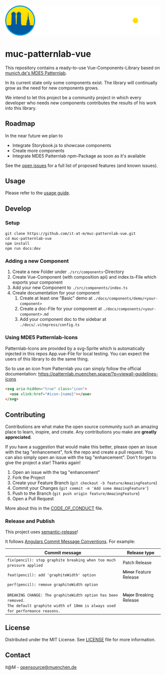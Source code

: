 ![logo-footer-muenchen-de.svg](docs/images/logo-footer-muenchen-de.svg)

# muc-patternlab-vue

This repository contains a ready-to-use Vue-Components-Library based on [munich.de's MDE5 Patternlab](https://patternlab.muenchen.space/).

In its current state only some components exist. The library will continually grow as the need for new components grows.

We intend to let this project be a community project in which every developer who needs new components contributes the results of his work into this library.

## Roadmap

In the near future we plan to

- Integrate Storybook.js to showcase components
- Create more components
- Integrate MDE5 Patternlab npm-Package as soon as it's available

See the [open issues](https://github.com/it-at-m/muc-patternlab-vue/issues) for a full list of proposed features (and known issues).

## Usage

Please refer to the [usage guide](https://it-at-m.github.io/muc-patternlab-vue/guide/).

## Develop

### Setup

```shell
git clone https://github.com/it-at-m/muc-patternlab-vue.git
cd muc-patternlab-vue
npm install
npm run docs:dev
```

### Adding a new Component

1. Create a new Folder under `./src/components`-Directory
2. Create Vue-Component (with composition api) and index.ts-File which exports your component
3. Add your new Component to `./src/components/index.ts`
4. Create documentation for your component
   1. Create at least one "Basic" demo at `./docs/components/demo/<your-component>`
   2. Create a doc-File for your component at `./docs/components/<your-component>.md`
   3. Add your component doc to the sidebar at `./docs/.vitepress/config.ts`

### Using MDE5 Patternlab-Icons

Patternlab-Icons are provided by a svg-Sprite which is automatically injected in this repos App.vue-File for local testing. You can expect the users of this library to do the same thing.

So to use an icon from Patternlab you can simply follow the official documentation: https://patternlab.muenchen.space/?p=viewall-guidelines-icons

```html
<svg aria-hidden="true" class="icon">
  <use xlink:href="#icon-{name}"></use>
</svg>
```

## Contributing

Contributions are what make the open source community such an amazing place to learn, inspire, and create. Any contributions you make are **greatly appreciated**.

If you have a suggestion that would make this better, please open an issue with the tag "enhancement", fork the repo and create a pull request. You can also simply open an issue with the tag "enhancement".
Don't forget to give the project a star! Thanks again!

1. Open an issue with the tag "enhancement"
2. Fork the Project
3. Create your Feature Branch (`git checkout -b feature/AmazingFeature`)
4. Commit your Changes (`git commit -m 'Add some AmazingFeature'`)
5. Push to the Branch (`git push origin feature/AmazingFeature`)
6. Open a Pull Request

More about this in the [CODE_OF_CONDUCT](/CODE_OF_CONDUCT.md) file.

### Release and Publish

This project uses [semantic-release](https://github.com/semantic-release/semantic-release)!

It follows [Angulars Commit Message Conventions](https://github.com/angular/angular/blob/main/CONTRIBUTING.md#-commit-message-format). For example:

| Commit message                                                                                                                                                                                   | Release type               |
| ------------------------------------------------------------------------------------------------------------------------------------------------------------------------------------------------ | -------------------------- |
| `fix(pencil): stop graphite breaking when too much pressure applied`                                                                                                                             | Patch Release              |
| `feat(pencil): add 'graphiteWidth' option`                                                                                                                                                       | ~~Minor~~ Feature Release  |
| `perf(pencil): remove graphiteWidth option`<br><br>`BREAKING CHANGE: The graphiteWidth option has been removed.`<br>`The default graphite width of 10mm is always used for performance reasons.` | ~~Major~~ Breaking Release |

## License

Distributed under the MIT License. See [LICENSE](LICENSE) file for more information.


## Contact

it@M - opensource@muenchen.de
